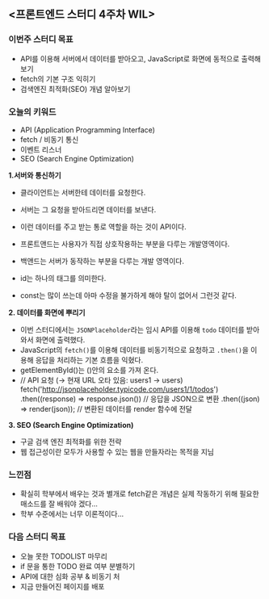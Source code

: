 ## <프론트엔드 스터디 4주차 WIL>

### 이번주 스터디 목표
- API를 이용해 서버에서 데이터를 받아오고, JavaScript로 화면에 동적으로 출력해보기
- fetch의 기본 구조 익히기
- 검색엔진 최적화(SEO) 개념 알아보기

### 오늘의 키워드
- API (Application Programming Interface)
- fetch / 비동기 통신
- 이벤트 리스너
- SEO (Search Engine Optimization)

**1.서버와 통신하기**
- 클라이언트는 서버한테 데이터를 요청한다.
- 서버는 그 요청을 받아드리면 데이터를 보낸다.
- 이런 데이터를 주고 받는 통로 역할을 하는 것이 API이다.
   
- 프론트앤드는 사용자가 직접 상호작용하는 부분을 다루는 개발영역이다.
- 백앤드는 서버가 동작하는 부분을 다루는 개발 영역이다.  

- id는 하나의 태그를 의미한다.
- const는 많이 쓰는데 아마 수정을 불가하게 해야 탈이 없어서 그런것 같다.

**2. 데이터를 화면에 뿌리기**
- 이번 스터디에서는 `JSONPlaceholder`라는 임시 API를 이용해 `todo` 데이터를 받아와서 화면에 출력했다.
- JavaScript의 `fetch()`를 이용해 데이터를 비동기적으로 요청하고 `.then()`을 이용해 응답을 처리하는 기본 흐름을 익혔다.
- getElementById()는 ()안의 요소를 가져 온다.
-  // API 요청 (→ 현재 URL 오타 있음: users1 → users)  
    fetch('http://jsonplaceholder.typicode.com/users1/1/todos')  
        .then((response) => response.json()) //   응답을 JSON으로 변환
        .then((json) => render(json));       // 변환된 데이터를 render 함수에 전달

**3. SEO (Search Engine Optimization)**
- 구글 검색 엔진 최적화를 위한 전략
- 웹 접근성이란 모두가 사용할 수 있는 웹을 만들자라는 목적을 지님

### 느낀점
- 확실히 학부에서 배우는 것과 별개로 fetch같은 개념은 실제 작동하기 위해 필요한 매소드를 잘 배워야 겠다...
- 학부 수준에서는 너무 이론적이다...

### 다음 스터디 목표
- 오늘 못한 TODOLIST 마무리
- if 문을 통한 TODO 완료 여부 분별하기
- API에 대한 심화 공부 & 비동기 처
- 지금 만들어진 페이지를 배포